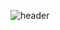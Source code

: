 ![header](https://capsule-render.vercel.app/api?type=transparent&fontColor=6b32af&height=200&text=Backend%20Developer&fontSize=60)
